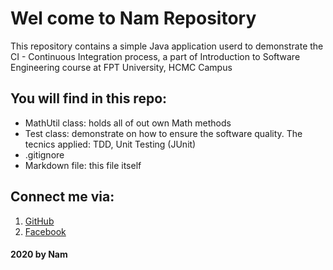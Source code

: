 # Wel come to Nam Repository
This repository contains a simple Java application userd to demonstrate 
the CI - Continuous Integration process, a part of Introduction to
Software Engineering course at FPT University, HCMC Campus

## You will find in this repo:
* MathUtil class: holds all of out own Math methods
* Test class: demonstrate on how to ensure the software quality. 
The tecnics applied: TDD, Unit Testing (JUnit)
* .gitignore
* Markdown file: this file itself

## Connect me via:
1. [GitHub](https://github.com/kenam1999)
2. [Facebook](https://facebook.com/kenam1999)

#### 2020 by Nam